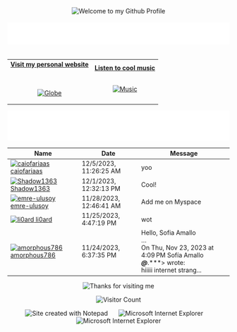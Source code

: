 <!-- "Hero" Header -->
<div align="center">
  <img src="https://github.com/BrunnerLivio/brunnerlivio/blob/master/images/welcome.png?raw=true" style="max-width: 100%;" alt="Welcome to my Github Profile" />
  <br />
  <br />
  <img height="50" alt="My Name is Livio and I like Node.js" src="images/personal_note.svg" />
  <br />
  <br />

</div>

<!-- Social -->
<table width="100%" align="center">
<tr>
<td align="center">
<a href="https://brunnerliv.io">
<strong>Visit my personal website </strong>
<br />
<br />
<br />

<p>

<img alt="Globe" height="80" src="images/globe.gif">
</a>
</p>

</td>


<td align="center">
<a href="https://www.youtube.com/watch?v=3YxaaGgTQYM&ab_channel=EvanescenceVEVO">
<strong>Listen to cool music</strong>
<br />
<br />


<p>
<img height="100" alt="Music" src="images/music.gif"> 
</a>
</p>

</td>
</tr>
</table>

<div align="center">
<a href="https://github.com/BrunnerLivio/brunnerlivio/issues/62#issuecomment-new"><img src="images/guestbook.svg"></a> 
</div>

<!-- Guestbook -->
| Name | Date | Message |
|---|---|---|
| <a href="https://github.com/caiofariaas"><img width="24" src="https://avatars.githubusercontent.com/u/129329954?s=24&u=2537f5dd3d2c47ae7d18910afd8cdc8f8a23743b&v=4" alt="caiofariaas" /> caiofariaas</a> |12/5/2023, 11:26:25 AM|yoo|
| <a href="https://github.com/Shadow1363"><img width="24" src="https://avatars.githubusercontent.com/u/112425274?s=24&u=e7853b5289c286da6ba7442409e1369537569fcc&v=4" alt="Shadow1363" /> Shadow1363</a> |12/1/2023, 12:32:13 PM|Cool!|
| <a href="https://github.com/emre-ulusoy"><img width="24" src="https://avatars.githubusercontent.com/u/126138213?s=24&u=1a0bece922bf83617ba4079c72e80ae8bf350ac0&v=4" alt="emre-ulusoy" /> emre-ulusoy</a> |11/28/2023, 12:46:41 AM|Add me on Myspace|
| <a href="https://github.com/li0ard"><img width="24" src="https://avatars.githubusercontent.com/u/47205258?s=24&u=b47bd2aff377f1d627dfc08355de56db9fddc91c&v=4" alt="li0ard" /> li0ard</a> |11/25/2023, 4:47:19 PM|wot|
| <a href="https://github.com/amorphous786"><img width="24" src="https://avatars.githubusercontent.com/u/57446090?s=24&v=4" alt="amorphous786" /> amorphous786</a> |11/24/2023, 6:37:35 PM|Hello, Sofia Amallo<br />…<br />On Thu, Nov 23, 2023 at 4:09 PM Sofía Amallo ***@***.***> wrote:<br /> hiiiii internet strang...|
<!-- /Guestbook -->

<!-- Footer -->

<div align="center">

<img height="120" alt="Thanks for visiting me" width="100%" src="https://raw.githubusercontent.com/BrunnerLivio/brunnerlivio/master/images/marquee.svg" />
<br />

![Visitor Count](https://profile-counter.glitch.me/brunnerlivio/count.svg)


<img src="https://raw.githubusercontent.com/BrunnerLivio/brunnerlivio/master/images/notepad.gif" alt="Site created with Notepad" height="30" />
<!-- "margin-right: whatever;" -->
<span>&nbsp;&nbsp;&nbsp;&nbsp;</span>  
<img src="https://raw.githubusercontent.com/BrunnerLivio/brunnerlivio/master/images/ie_logo.gif" alt="Microsoft Internet Explorer" />
<span>&nbsp;&nbsp;&nbsp;&nbsp;</span>  
<img src="https://raw.githubusercontent.com/BrunnerLivio/brunnerlivio/master/images/noframes.gif" alt="Microsoft Internet Explorer" />

</div>
